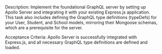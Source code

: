 Description:
Implement the foundational GraphQL server by setting up Apollo Server and integrating it with your existing Express.js application. This task also includes defining the GraphQL type definitions (typeDefs) for your User, Student, and School models, mirroring their Mongoose schemas, which are a prerequisite for the server.

Acceptance Criteria:
Apollo Server is successfully integrated with Express.js, and all necessary GraphQL type definitions are defined and loaded.
